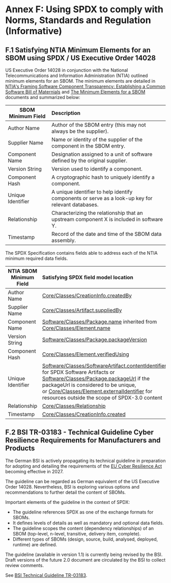 # Annex F: Using SPDX to comply with Norms, Standards and Regulation (Informative)

## F.1 Satisfying NTIA Minimum Elements for an SBOM using SPDX / US Executive Order 14028 <a name="F.1"></a>

US Executive Order 14028 in conjunction with the National Telecommunications and Information Administration (NTIA) outlined minimum elements for an SBOM. The minimum elements are detailed in [NTIA's Framing Software Component Transparency: Establishing a Common Software Bill of Maternials](https://www.ntia.gov/files/ntia/publications/framingsbom_20191112.pdf) and [The Minimum Elements for a SBOM](https://www.ntia.doc.gov/files/ntia/publications/sbom_minimum_elements_report.pdf) documents and summarized below:

| SBOM Minimum Field | Description |
| ----------- | :----------- |
| Author Name | Author of the SBOM entry (this may not always be the supplier). |
| Supplier Name  | Name or identity of the supplier of the component in the SBOM entry. |
| Component Name | Designation assigned to a unit of software defined by the original supplier. |
| Version String | Version used to identify a component. |
| Component Hash | A cryptographic hash to uniquely identify a component. |
| Unique Identifier | A unique identifier to help identify components or serve as a look-up key for relevant databases. |
| Relationship | Characterizing the relationship that an upstream component X is included in software Y. |
| Timestamp | Record of the date and time of the SBOM data assembly. |

The SPDX Specification contains fields able to address each of the NTIA minimum required data fields.

| NTIA SBOM Minimum Field | Satisfying SPDX field model location |
| ----------- | :----------- |
| Author Name | [Core/Classes/CreationInfo.createdBy](https://spdx.github.io/spdx-spec/v3.0/model/Core/Classes/CreationInfo/) |
| Supplier Name | [Core/Classes/Artifact.suppliedBy](https://spdx.github.io/spdx-spec/v3.0/model/Core/Classes/Artifact/) |
| Component Name | [Software/Classes/Package.name](https://spdx.github.io/spdx-spec/v3.0/model/Software/Classes/Package/) inherited from [Core/Classes/Element.name](https://spdx.github.io/spdx-spec/v3.0/model/Core/Classes/Element/) |
| Version String | [Software/Classes/Package.packageVersion](https://spdx.github.io/spdx-spec/v3.0/model/Software/Classes/Package/) |
| Component Hash | [Core/Classes/Element.verifiedUsing](https://spdx.github.io/spdx-spec/v3.0/model/Core/Classes/Element/) |
| Unique Identifier | [Software/Classes/SoftwareArtifact.contentIdentifier](https://spdx.github.io/spdx-spec/v3.0/model/Software/Classes/SoftwareArtifact/) for SPDX Software Artifacts or [Software/Classes/Package.packageUrl](https://spdx.github.io/spdx-spec/v3.0/model/Software/Classes/Package/) if the packageUrl is considered to be unique,<br>or [Core/Classes/Element.externalIdentifier](https://spdx.github.io/spdx-spec/v3.0/model/Core/Classes/Element/) for resources outside the scope of SPDX-3.0 content </br> |
| Relationship | [Core/Classes/Relationship](https://spdx.github.io/spdx-spec/v3.0/model/Core/Classes/Relationship/) |
| Timestamp | [Core/Classes/CreationInfo.created](https://spdx.github.io/spdx-spec/v3.0/model/Core/Classes/CreationInfo/) |

## F.2 BSI TR-03183 - Technical Guideline Cyber Resilience Requirements for Manufacturers and Products <a name="F.2"></a>

The German BSI is actively propagating its technical guideline in preparation for adopting and detailing the 
requirements of the [EU Cyber Resilience Act](https://www.europarl.europa.eu/doceo/document/TA-9-2024-0130_EN.html) 
becoming effective in 2027.

The guideline can be regarded as German equivalent of the US Executive Order 14028. Nevertheless, BSI is exploring
various options and recommendations to further detail the content of SBOMs.

Important elements of the guideline in the context of SPDX:

* The guideline references SPDX as one of the exchange formats for SBOMs.
* It defines levels of details as well as mandatory and optional data fields.
* The guideline scopes the content (dependency relationships) of an SBOM (top-level, n-level, transitive, delivery item, complete).
* Different types of SBOMs (design, source, build, analysed, deployed, runtime) are defined.

The guideline (available in version 1.1) is currently being revised by the BSI. Draft versions of the future 2.0 document
are circulated by the BSI to collect review comments.

See [BSI Technical Guideline TR-03183](https://www.bsi.bund.de/SharedDocs/Downloads/EN/BSI/Publications/TechGuidelines/TR03183/BSI-TR-03183-2.html).
